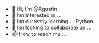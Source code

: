 - 👋 Hi, I’m @Agustin
- 👀 I’m interested in ... 
- 🌱 I’m currently learning ... Python
- 💞️ I’m looking to collaborate on ...
- 📫 How to reach me ...

<!---
NudeBioz/NudeBioz is a ✨ special ✨ repository because its `README.md` (this file) appears on your GitHub profile.
You can click the Preview link to take a look at your changes.
--->
